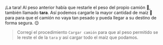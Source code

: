 ¡La tara! Al peso anterior había que restarle el peso del propio camión :truck:, también llamado **tara**. Así podemos cargarle la mayor cantidad de maíz :corn: para para que el camión no vaya tan pesado y pueda llegar a su destino de forma segura. :relieved:

> Corregí el procedimiento `Cargar camión` para que al peso permitido se le reste el de la `tara` y así cargar todo el maíz que podamos.